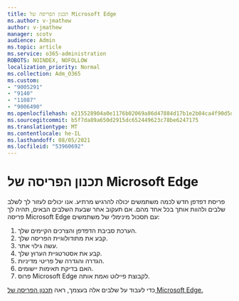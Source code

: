 ```yaml
---
title: תכנון הפריסה של Microsoft Edge
ms.author: v-jmathew
author: v-jmathew
manager: scotv
audience: Admin
ms.topic: article
ms.service: o365-administration
ROBOTS: NOINDEX, NOFOLLOW
localization_priority: Normal
ms.collection: Adm_O365
ms.custom:
- "9005291"
- "9140"
- "11087"
- "9006490"
ms.openlocfilehash: e215528904a0e1176b02069a86d47884d17b1e2b04ca4f90d5deedbeb82f5dc9
ms.sourcegitcommit: b5f7da89a650d2915dc652449623c78be6247175
ms.translationtype: MT
ms.contentlocale: he-IL
ms.lasthandoff: 08/05/2021
ms.locfileid: "53960692"
---
```

# <a name="plan-your-deployment-of-microsoft-edge"></a>תכנון הפריסה של Microsoft Edge

פריסת דפדפן חדש לכמה משתמשים יכולה להרגיש מרתיע. אנו יכולים לעזור לך לשלב שלבים ולהוות אותך בכל אחד מהם. אם תעקוב אחר שבעת השלבים הבאים, תהיה לך פריסה Microsoft Edge עם תסכול מינימלי של משתמשים:

1. הערכת סביבת הדפדפן והצרכים הקיימים שלך.
2. קבע את מתודולוגיית הפריסה שלך.
3. עשה גילוי אתר.
4. קבע את אסטרטגיית הערוץ שלך.
5. הגדרה והגדרה של פריטי מדיניות.
6. האם בדיקת תאימות יישומים.
7. פרוס Microsoft Edge לקבוצת פיילוט ואמת אותה.

כדי לעבוד על שלבים אלה בעצמך, ראה [תכנון הפריסה של Microsoft Edge.](https://go.microsoft.com/fwlink/?linkid=2129990)
